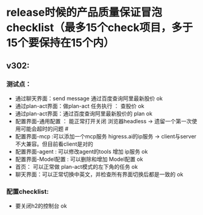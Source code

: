 # release时候的产品质量保证冒泡checklist（最多15个check项目，多于15个要保持在15个内） 
## v302:
### 测试点：
* 通过聊天界面：send message   通过百度查询阿里最新股价  ok
* 通过plan-act界面：做plan-act 任务执行 ： 查股价  ok
* 通过plan-act界面：通过百度查询阿里最新股价的 plan ok 
* 配置界面-通用配置 ： 能正常打开关闭 浏览器headless  -> 遗留一个第一次使用可能会超时的问题 #
* 配置界面-mcp :可以添加一个mcp服务 higress.ai的ip服务 -> client与server不大兼容。但目前看client是对的
* 配置界面-agent : 可以修改agent的tools 增加 ip服务 ok
* 配置界面-Model配置 : 可以删除和增加 Model配置 ok
* 首页： 可以正常做 plan-act模式的左下角的任务 ok
* 聊天界面：可以正常切换中英文，并检查所有界面切换后都是一致的 ok

### 配置checklist:
* 要关闭h2的控制台 ok

